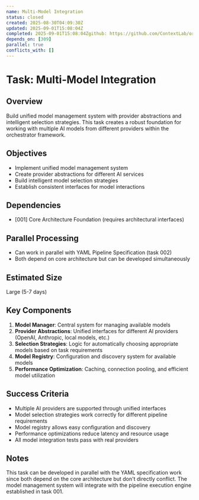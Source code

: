 ```yaml
---
name: Multi-Model Integration
status: closed
created: 2025-08-30T04:09:30Z
updated: 2025-09-01T15:08:04Z
completed: 2025-09-01T15:08:04Zgithub: https://github.com/ContextLab/orchestrator/issues/311
depends_on: [309]
parallel: true
conflicts_with: []
---
```


# Task: Multi-Model Integration

## Overview
Build unified model management system with provider abstractions and intelligent selection strategies. This task creates a robust foundation for working with multiple AI models from different providers within the orchestrator framework.

## Objectives
- Implement unified model management system
- Create provider abstractions for different AI services
- Build intelligent model selection strategies
- Establish consistent interfaces for model interactions

## Dependencies
- [001] Core Architecture Foundation (requires architectural interfaces)

## Parallel Processing
- Can work in parallel with YAML Pipeline Specification (task 002)
- Both depend on core architecture but can be developed simultaneously

## Estimated Size
Large (5-7 days)

## Key Components
1. **Model Manager**: Central system for managing available models
2. **Provider Abstractions**: Unified interfaces for different AI providers (OpenAI, Anthropic, local models, etc.)
3. **Selection Strategies**: Logic for automatically choosing appropriate models based on task requirements
4. **Model Registry**: Configuration and discovery system for available models
5. **Performance Optimization**: Caching, connection pooling, and efficient model utilization

## Success Criteria
- Multiple AI providers are supported through unified interfaces
- Model selection strategies work correctly for different pipeline requirements
- Model registry allows easy configuration and discovery
- Performance optimizations reduce latency and resource usage
- All model integration tests pass with real providers

## Notes
This task can be developed in parallel with the YAML specification work since both depend on the core architecture but don't directly conflict. The model management system will integrate with the pipeline execution engine established in task 001.